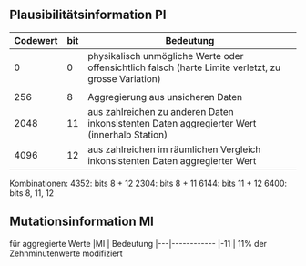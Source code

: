 Plausibilitätsinformation PI
----------------------------

|Codewert	| bit 	| Bedeutung
|-----------	|----	|--------------
|0		| 0	| physikalisch unmögliche Werte oder offensichtlich falsch (harte Limite verletzt, zu grosse Variation)   
|		|	| 
|256		| 8	| Aggregierung aus unsicheren Daten 
|2048		| 11	| aus zahlreichen zu anderen Daten inkonsistenten Daten aggregierter Wert (innerhalb Station)
|4096		| 12	| aus zahlreichen im räumlichen Vergleich inkonsistenten Daten aggregierter Wert


Kombinationen:
4352: bits 8 + 12
2304: bits 8 + 11
6144: bits 11 + 12
6400: bits 8, 11, 12


Mutationsinformation MI
-----------------------
für aggregierte Werte
|MI | Bedeutung
|---|------------
|-11 | 11% der Zehnminutenwerte modifiziert


